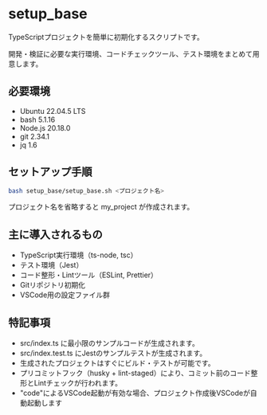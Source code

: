# setup_base

TypeScriptプロジェクトを簡単に初期化するスクリプトです。

開発・検証に必要な実行環境、コードチェックツール、テスト環境をまとめて用意します。

## 必要環境

- Ubuntu 22.04.5 LTS
- bash 5.1.16
- Node.js 20.18.0
- git 2.34.1
- jq 1.6

## セットアップ手順

```bash
bash setup_base/setup_base.sh <プロジェクト名>
```
プロジェクト名を省略すると my_project が作成されます。

## 主に導入されるもの
- TypeScript実行環境（ts-node, tsc）
- テスト環境（Jest）
- コード整形・Lintツール（ESLint, Prettier）
- Gitリポジトリ初期化
- VSCode用の設定ファイル群

## 特記事項
- src/index.ts に最小限のサンプルコードが生成されます。
- src/index.test.ts にJestのサンプルテストが生成されます。
- 生成されたプロジェクトはすぐにビルド・テストが可能です。
- プリコミットフック（husky + lint-staged）により、コミット前のコード整形とLintチェックが行われます。
- "code"によるVSCode起動が有効な場合、プロジェクト作成後VSCodeが自動起動します